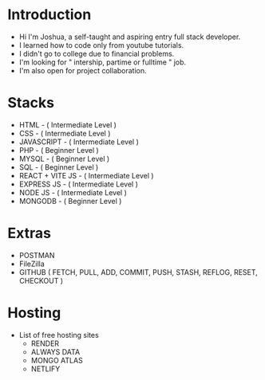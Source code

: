 # Introduction

- Hi I'm Joshua, a self-taught and aspiring entry full stack developer.
- I learned how to code only from youtube tutorials.
- I didn't go to college due to financial problems.
- I'm looking for " intership, partime or fulltime " job.
- I'm also open for project collaboration.

# Stacks
- HTML - ( Intermediate Level )
- CSS - ( Intermediate Level )
- JAVASCRIPT - ( Intermediate Level )
- PHP - ( Beginner Level )
- MYSQL - ( Beginner Level )
- SQL - ( Beginner Level )
- REACT + VITE JS - ( Intermediate Level )
- EXPRESS JS - ( Intermediate Level )
- NODE JS - ( Intermediate Level )
- MONGODB - ( Beginner Level )

# Extras
- POSTMAN
- FileZilla
- GITHUB ( FETCH, PULL, ADD, COMMIT, PUSH, STASH, REFLOG, RESET, CHECKOUT )

# Hosting
- List of free hosting sites
  - RENDER
  - ALWAYS DATA
  - MONGO ATLAS
  - NETLIFY
